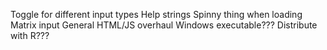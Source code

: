 Toggle for different input types
Help strings
Spinny thing when loading
Matrix input
General HTML/JS overhaul
Windows executable???
Distribute with R???
